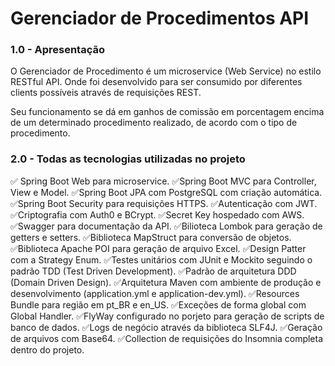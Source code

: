 # Gerenciador de Procedimentos API

### 1.0 - Apresentação
O Gerenciador de Procedimento é um microservice (Web Service) no estilo RESTful API. Onde foi desenvolvido para ser consumido por
diferentes clients possíveis através de requisições REST.

Seu funcionamento se dá em ganhos de comissão em porcentagem encima de um determinado procedimento realizado, de acordo
com o tipo de procedimento.

### 2.0 - Todas as tecnologias utilizadas no projeto
:white_check_mark: Spring Boot Web para microservice.
:white_check_mark:Spring Boot MVC para Controller, View e Model.
:white_check_mark:Spring Boot JPA com PostgreSQL com criação automática.
:white_check_mark:Spring Boot Security para requisições HTTPS.
:white_check_mark:Autenticação com JWT.
:white_check_mark:Criptografia com Auth0 e BCrypt.
:white_check_mark:Secret Key hospedado com AWS.
:white_check_mark:Swagger para documentação da API.
:white_check_mark:Bilioteca Lombok para geração de getters e setters.
:white_check_mark:Biblioteca MapStruct para conversão de objetos.
:white_check_mark:Biblioteca Apache POI para geração de arquivo Excel.
:white_check_mark:Design Patter com a Strategy Enum.
:white_check_mark:Testes unitários com JUnit e Mockito seguindo o padrão TDD (Test Driven Development).
:white_check_mark:Padrão de arquitetura DDD (Domain Driven Design).
:white_check_mark:Arquitetura Maven com ambiente de produção e desenvolvimento (application.yml e application-dev.yml).
:white_check_mark:Resources Bundle para região em pt_BR e en_US.
:white_check_mark:Exceções de forma global com Global Handler.
:white_check_mark:FlyWay configurado no porjeto para geração de scripts de banco de dados.
:white_check_mark:Logs de negócio através da biblioteca SLF4J.
:white_check_mark:Geração de arquivos com Base64.
:white_check_mark:Collection de requisições do Insomnia completa dentro do projeto.